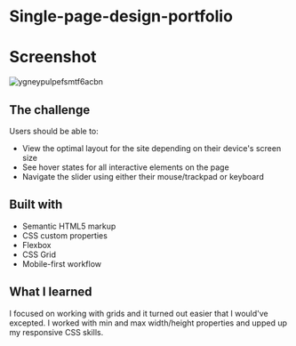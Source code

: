 # Single-page-design-portfolio

# Screenshot


![ygneypulpefsmtf6acbn](https://github.com/aniabaishvili/single-page-design-portfolio/assets/110342939/47f028b4-2c1d-46d0-b64a-58316c07e854)

## The challenge

Users should be able to:

* View the optimal layout for the site depending on their device's screen size
* See hover states for all interactive elements on the page
* Navigate the slider using either their mouse/trackpad or keyboard

## Built with

* Semantic HTML5 markup
* CSS custom properties
* Flexbox
* CSS Grid
* Mobile-first workflow
  
## What I learned

I focused on working with grids and it turned out easier that I would've excepted. I worked with min and max width/height properties and upped up my responsive CSS skills.
